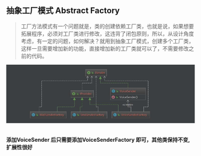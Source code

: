 ## 抽象工厂模式 Abstract Factory

>工厂方法模式有一个问题就是，类的创建依赖工厂类，也就是说，如果想要拓展程序，必须对工厂类进行修改，这违背了闭包原则，所以，从设计角度考虑，有一定的问题，如何解决？就用到抽象工厂模式，创建多个工厂类，这样一旦需要增加新的功能，直接增加新的工厂类就可以了，不需要修改之前的代码。

<div align="center"> <img src="pics/AbstractFactory.jpg"/> </div><br>

**添加VoiceSender 后只需要添加VoiceSenderFactory 即可，其他类保持不变,扩展性很好**